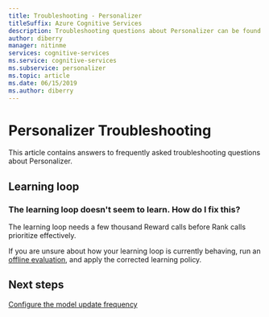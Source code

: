 ```yaml
---
title: Troubleshooting - Personalizer
titleSuffix: Azure Cognitive Services
description: Troubleshooting questions about Personalizer can be found in this article.
author: diberry
manager: nitinme
services: cognitive-services
ms.service: cognitive-services
ms.subservice: personalizer
ms.topic: article
ms.date: 06/15/2019
ms.author: diberry
---
```

# Personalizer Troubleshooting

This article contains answers to frequently asked troubleshooting questions about Personalizer.

## Learning loop

### The learning loop doesn't seem to learn. How do I fix this?

The learning loop needs a few thousand Reward calls before Rank calls prioritize effectively. 

If you are unsure about how your learning loop is currently behaving, run an [offline evaluation](concepts-offline-evaluation.md), and apply the corrected learning policy. 

## Next steps

[Configure the model update frequency](how-to-settings.md#model-update-frequency)